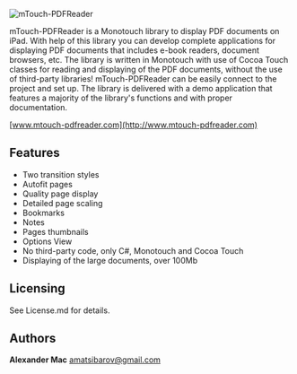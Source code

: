 ![mTouch-PDFReader](http://mTouch-PDFReader.com/Content/images/panel-with-text.gif)

mTouch-PDFReader is a Monotouch library to display PDF documents on iPad. With help of this library you can develop complete applications for displaying PDF documents that includes e-book readers, document browsers, etc. The library is written in Monotouch with use of Cocoa Touch classes for reading and displaying of the PDF documents, without the use of third-party libraries! mTouch-PDFReader can be easily connect to the project and set up. The library is delivered with a demo application that features a majority of the library's functions and with proper documentation. 

[www.mtouch-pdfreader.com](http://www.mtouch-pdfreader.com)

## Features

* Two transition styles   
* Autofit pages
* Quality page display
* Detailed page scaling
* Bookmarks
* Notes
* Pages thumbnails
* Options View
* No third-party code, only C#, Monotouch and Cocoa Touch
* Displaying of the large documents, over 100Mb

## Licensing
See License.md for details.  

## Authors

**Alexander Mac** 
[amatsibarov@gmail.com](mailto:amatsibarov@gmail.com)

